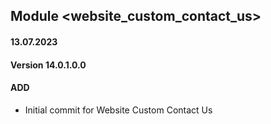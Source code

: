 ## Module <website_custom_contact_us>

#### 13.07.2023
#### Version 14.0.1.0.0
#### ADD

- Initial commit for Website Custom Contact Us
